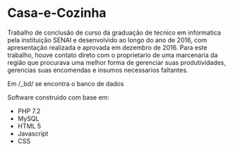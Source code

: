 # Casa-e-Cozinha

Trabalho de conclusão de curso da graduação de tecnico em informatica pela instituição SENAI e desenvolvido ao longo do ano de 2016, com apresentação realizada e aprovada em dezembro de 2016. Para este trabalho, houve contato direto com o proprietario de uma marcenaria da região que procurava uma melhor forma de gerenciar suas produtividades, gerencias suas encomendas e insumos necessarios faltantes.

Em /_bd/ se encontra o banco de dados 

Software construido com base em:
- PHP 7.2
- MySQL
- HTML 5
- Javascript
- CSS
